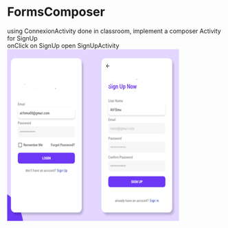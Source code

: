 # FormsComposer
using ConnexionActivity done in classroom, implement a composer Activity for SignUp  
onClick on SignUp open SignUpActivity
<img src="https://github.com/mouniraz/FormsComposer/blob/main/Connexion.png" width="400" height="400" /> 

